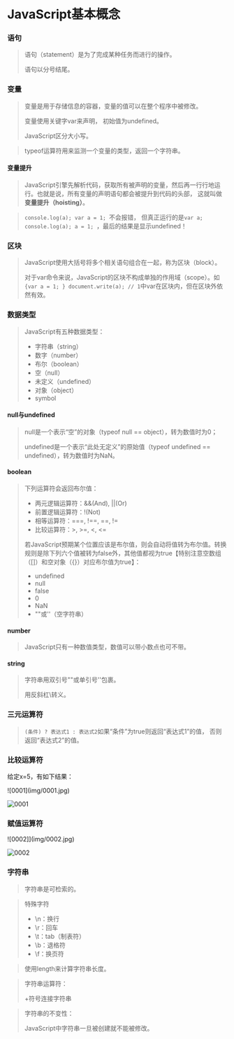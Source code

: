 # JavaScript基本概念

### 语句

> 语句（statement）是为了完成某种任务而进行的操作。
>
> 语句以分号结尾。

### 变量

> 变量是用于存储信息的容器，变量的值可以在整个程序中被修改。
>
> 变量使用关键字var来声明， 初始值为undefined。
>
> JavaScript区分大小写。 

> typeof运算符用来监测一个变量的类型，返回一个字符串。

#### 变量提升

> JavaScript引擎先解析代码，获取所有被声明的变量，然后再一行行地运行。也就是说，所有变量的声明语句都会被提升到代码的头部， 这就叫做**变量提升（hoisting）**。

> `console.log(a); var a = 1; `不会报错， 但真正运行的是`var a; console.log(a); a = 1; `，最后的结果是显示undefined！

### 区块

> JavaScript使用大括号将多个相关语句组合在一起，称为区块（block）。
>
> 对于var命令来说，JavaScript的区块不构成单独的作用域（scope）。如`{var a = 1; } document.write(a); // 1`中var在区块内，但在区块外依然有效。

### 数据类型

> JavaScript有五种数据类型：
>
> - 字符串（string）
> - 数字（number）
> - 布尔（boolean）
> - 空（null）
> - 未定义（undefined）
> - 对象（object）
> - symbol

#### null与undefined

> null是一个表示“空”的对象（typeof null == object），转为数值时为0； 
>
> undefined是一个表示“此处无定义”的原始值（typeof undefined == undefined），转为数值时为NaN。

#### boolean

> 下列运算符会返回布尔值：
>
> - 两元逻辑运算符：&&(And), ||(Or)
> - 前置逻辑运算符：!(Not)
> - 相等运算符：===, !==, ==, !=
> - 比较运算符：>, >=, <, <=
>
> 若JavaScript预期某个位置应该是布尔值，则会自动将值转为布尔值。转换规则是除下列六个值被转为false外，其他值都视为true【特别注意空数组（[]）和空对象（{}）对应布尔值为true】：
>
> - undefined
> - null
> - false
> - 0
> - NaN
> - ""或''（空字符串）

#### number

> JavaScript只有一种数值类型，数值可以带小数点也可不带。

#### string

> 字符串用双引号""或单引号''包裹。
>
> 用反斜杠\转义。

### 三元运算符

> `(条件) ? 表达式1 : 表达式2`如果“条件”为true则返回“表达式1”的值， 否则返回“表达式2”的值。

### 比较运算符

给定x=5，有如下结果：

\![0001]\(img/0001.jpg)

![0001](https://i.loli.net/2021/01/30/FSOvQ7KVI2oyXY8.jpg)

### 赋值运算符

\![0002]]\(img/0002.jpg)

![0002](https://i.loli.net/2021/01/30/6h3al5tsgWmOSRL.jpg)

### 字符串

> 字符串是可检索的。

>  特殊字符
>
> - \n：换行
> - \r：回车
> - \t：tab（制表符）
> - \b：退格符
> - \f：换页符

> 使用length来计算字符串长度。

> 字符串运算符：
>
> +符号连接字符串

> 字符串的不变性：
>
> JavaScript中字符串一旦被创建就不能被修改。